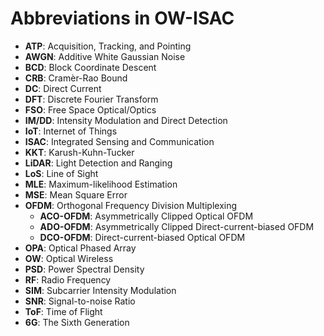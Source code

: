 # Abbreviations in OW-ISAC

- **ATP**: Acquisition, Tracking, and Pointing
- **AWGN**: Additive White Gaussian Noise
- **BCD**: Block Coordinate Descent
- **CRB**: Cramèr-Rao Bound
- **DC**: Direct Current
- **DFT**: Discrete Fourier Transform
- **FSO**: Free Space Optical/Optics
- **IM/DD**: Intensity Modulation and Direct Detection
- **IoT**: Internet of Things
- **ISAC**: Integrated Sensing and Communication
- **KKT**: Karush-Kuhn-Tucker
- **LiDAR**: Light Detection and Ranging
- **LoS**: Line of Sight
- **MLE**: Maximum-likelihood Estimation
- **MSE**: Mean Square Error
- **OFDM**: Orthogonal Frequency Division Multiplexing
    - **ACO-OFDM**: Asymmetrically Clipped Optical OFDM
    - **ADO-OFDM**: Asymmetrically Clipped Direct-current-biased OFDM
    - **DCO-OFDM**: Direct-current-biased Optical OFDM
- **OPA**: Optical Phased Array
- **OW**: Optical Wireless
- **PSD**: Power Spectral Density
- **RF**: Radio Frequency
- **SIM**: Subcarrier Intensity Modulation
- **SNR**: Signal-to-noise Ratio
- **ToF**: Time of Flight
- **6G**: The Sixth Generation
